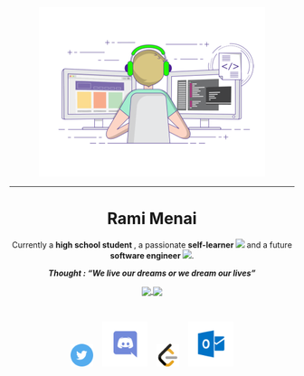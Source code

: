 <p align="center">
  <img src="./coding-freak.gif" width="400"/>
</p>

<hr>

<h1 align="center"> Rami Menai </h1>

<p align="center">
  Currently a <b> high school student </b>,
  a passionate <b> self-learner </b> <img src="https://github.com/TheDudeThatCode/TheDudeThatCode/blob/master/Assets/Developer.gif" width="30px">
  and a future <b> software engineer </b> <img src="https://github.com/TheDudeThatCode/TheDudeThatCode/blob/master/Assets/Designer.gif" width="36px">.
</p>

<p align="center">
  <b><i align="center"> Thought : <q>We live our dreams or we dream our lives</q> </i></b>
</p>

<p align="center">
  <a href="https://github.com/rmenai">
    <img align="center" src="https://github-readme-stats.vercel.app/api/top-langs/?username=rmenai&theme=ayu-mirage&hide_langs_below=1" />
  </a>

  <a href="https://github.com/rmenai">
   <img align="center" src="https://github-readme-stats.vercel.app/api?username=rmenai&show_icons=true&theme=ayu-mirage&count_private=true" />
  </a>
</p>

<br>
 <p align="center">
  <a href="https://twitter.com/menai_rami"><img src="./icons/Twitter.svg" width=40px" /></a>&nbsp;&nbsp;&nbsp;
  <a href="https://discordapp.com/users/640422864125952004"><img src="./icons/Discord.svg" width=80px/></a>&nbsp;&nbsp;&nbsp;
  <a href="https://www.reddit.com/user/rmenai"><img src="./icons/Leetcode.svg" width=40px/></a>&nbsp;&nbsp;&nbsp;
   <a href="mailto: rami.menai@outlook.com"><img src="./icons/Outlook.svg" width=80px/></a>
</p>
